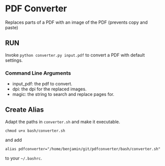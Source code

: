 # PDF Converter

Replaces parts of a PDF with an image of the PDF (prevents copy and paste)

## RUN

Invoke `python converter.py input.pdf` to convert a PDF with default settings.

### Command Line Arguments

  * input_pdf: the pdf to convert.
  * dpi: the dpi for the replaced images.
  * magic: the string to search and replace pages for.

## Create Alias

Adapt the paths in `converter.sh` and make it executable.

```
chmod u+x bash/converter.sh
```

and add

```
alias pdfconverter="/home/benjamin/git/pdfconverter/bash/converter.sh"
```

to your `~/.bashrc`.

